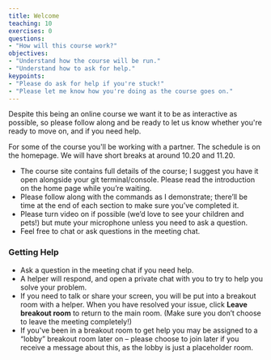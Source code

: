 ```yaml
---
title: Welcome
teaching: 10
exercises: 0
questions:
- "How will this course work?"
objectives:
- "Understand how the course will be run."
- "Understand how to ask for help."
keypoints:
- "Please do ask for help if you're stuck!"
- "Please let me know how you're doing as the course goes on."
---
```


Despite this being an online course we want it to be as interactive as possible, so please follow along and be ready to let us know whether you're ready to move on, and if you need help.

For some of the course you'll be working with a partner. The schedule is on the homepage. We will have short breaks at around 10.20 and 11.20.

 * The course site contains full details of the course; I suggest you have it open alongside your git terminal/console. Please read the introduction on the home page while you’re waiting.
 * Please follow along with the commands as I demonstrate; there’ll be time at the end of each section to make sure you’ve completed it.
 * Please turn video on if possible (we’d love to see your children and pets!) but mute your microphone unless you need to ask a question.
 * Feel free to chat or ask questions in the meeting chat.

### Getting Help

 * Ask a question in the meeting chat if you need help.
 * A helper will respond, and open a private chat with you to try to help you solve your problem.
 * If you need to talk or share your screen, you will be put into a breakout room with a helper. When you have resolved your issue, click **Leave breakout room** to return to the main room. (Make sure you don’t choose to leave the meeting completely!)
 * If you've been in a breakout room to get help you may be assigned to a “lobby” breakout room later on – please choose to join later if you receive a message about this, as the lobby is just a placeholder room.
